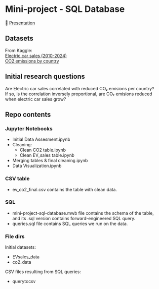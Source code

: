# Mini-project - SQL Database
🔗 [Presentation](https://docs.google.com/presentation/d/1qOmZj7tuXD8oG1uDNAGgKsALt7whfRQIttRb_Z-MHD0/edit?usp=sharing)

## Datasets
From Kaggle: \
[Electric car sales (2010-2024)](https://www.kaggle.com/datasets/jainaru/electric-car-sales-2010-2024) \
[CO2 emissions by country](https://www.kaggle.com/datasets/thedevastator/global-fossil-co2-emissions-by-country-2002-2022)

## Initial research questions
Are Electric car sales correlated with reduced CO₂ emisions per country? \
If so, is the correlation inversely proportional, are CO₂ emisions reduced when electric car sales grow?

## Repo contents
### Jupyter Notebooks
- Initial Data Assesment.ipynb
- Cleaning:
  - Clean CO2 table.ipynb
  - Clean EV_sales table.ipynb
- Merging tables & final cleaning.ipynb
- Data Visualization.ipynb

### CSV table
- ev_co2_final.csv contains the table with clean data.

### SQL
- mini-project-sql-database.mwb file contains the schema of the table, and its .sql version contains forward-engineered SQL query.
- queries.sql file contains SQL queries we run on the data.

### File dirs
Initial datasets:
- EVsales_data
- co2_data

CSV files resulting from SQL queries:
- querytocsv



